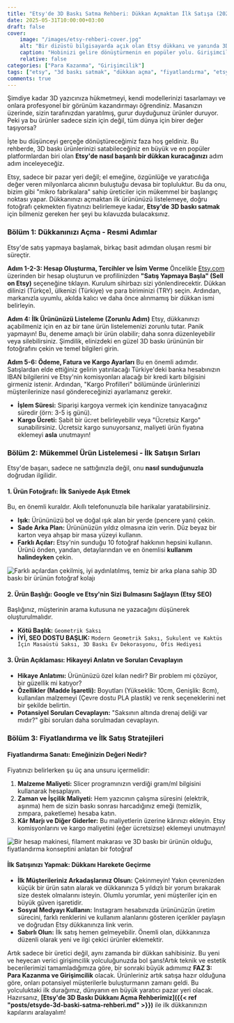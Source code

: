 ```yaml
---
title: "Etsy'de 3D Baskı Satma Rehberi: Dükkan Açmaktan İlk Satışa (2025)"
date: 2025-05-31T10:00:00+03:00
draft: false
cover:
    image: "/images/etsy-rehberi-cover.jpg"
    alt: "Bir dizüstü bilgisayarda açık olan Etsy dükkanı ve yanında 3D baskı ürünler"
    caption: "Hobinizi gelire dönüştürmenin en popüler yolu. Girişimcilik başlıyor!"
    relative: false
categories: ["Para Kazanma", "Girişimcilik"]
tags: ["etsy", "3d baskı satmak", "dükkan açma", "fiyatlandırma", "etsy seo"]
comments: true
---
```


Şimdiye kadar 3D yazıcınıza hükmetmeyi, kendi modellerinizi tasarlamayı ve onlara profesyonel bir görünüm kazandırmayı öğrendiniz. Masanızın üzerinde, sizin tarafınızdan yaratılmış, gurur duyduğunuz ürünler duruyor. Peki ya bu ürünler sadece sizin için değil, tüm dünya için birer değer taşıyorsa?

İşte bu düşünceyi gerçeğe dönüştüreceğimiz faza hoş geldiniz. Bu rehberde, 3D baskı ürünlerinizi satabileceğiniz en büyük ve en popüler platformlardan biri olan **Etsy'de nasıl başarılı bir dükkan kuracağınızı** adım adım inceleyeceğiz.

Etsy, sadece bir pazar yeri değil; el emeğine, özgünlüğe ve yaratıcılığa değer veren milyonlarca alıcının buluştuğu devasa bir topluluktur. Bu da onu, bizim gibi "mikro fabrikalara" sahip üreticiler için mükemmel bir başlangıç noktası yapar. Dükkanınızı açmaktan ilk ürününüzü listelemeye, doğru fotoğrafı çekmekten fiyatınızı belirlemeye kadar, **Etsy'de 3D baskı satmak** için bilmeniz gereken her şeyi bu kılavuzda bulacaksınız.

### Bölüm 1: Dükkanınızı Açma - Resmi Adımlar

Etsy'de satış yapmaya başlamak, birkaç basit adımdan oluşan resmi bir süreçtir.

**Adım 1-2-3: Hesap Oluşturma, Tercihler ve İsim Verme**
Öncelikle [Etsy.com](https://www.etsy.com) üzerinden bir hesap oluşturun ve profilinizden **"Satış Yapmaya Başla" (Sell on Etsy)** seçeneğine tıklayın. Kurulum sihirbazı sizi yönlendirecektir. Dükkan dilinizi (Türkçe), ülkenizi (Türkiye) ve para biriminizi (TRY) seçin. Ardından, markanızla uyumlu, akılda kalıcı ve daha önce alınmamış bir dükkan ismi belirleyin.

**Adım 4: İlk Ürününüzü Listeleme (Zorunlu Adım)**
Etsy, dükkanınızı açabilmeniz için en az bir tane ürün listelemenizi zorunlu tutar. Panik yapmayın! Bu, deneme amaçlı bir ürün olabilir; daha sonra düzenleyebilir veya silebilirsiniz. Şimdilik, elinizdeki en güzel 3D baskı ürününün bir fotoğrafını çekin ve temel bilgileri girin.

**Adım 5-6: Ödeme, Fatura ve Kargo Ayarları**
Bu en önemli adımdır. Satışlardan elde ettiğiniz gelirin yatırılacağı Türkiye'deki banka hesabınızın IBAN bilgilerini ve Etsy'nin komisyonları alacağı bir kredi kartı bilgisini girmeniz istenir. Ardından, "Kargo Profilleri" bölümünde ürünlerinizi müşterilerinize nasıl göndereceğinizi ayarlamanız gerekir.
*   **İşlem Süresi:** Siparişi kargoya vermek için kendinize tanıyacağınız süredir (örn: 3-5 iş günü).
*   **Kargo Ücreti:** Sabit bir ücret belirleyebilir veya "Ücretsiz Kargo" sunabilirsiniz. Ücretsiz kargo sunuyorsanız, maliyeti ürün fiyatına eklemeyi **asla** unutmayın!

### Bölüm 2: Mükemmel Ürün Listelemesi - İlk Satışın Sırları

Etsy'de başarı, sadece ne sattığınızla değil, onu **nasıl sunduğunuzla** doğrudan ilgilidir.

#### 1. Ürün Fotoğrafı: İlk Saniyede Aşık Etmek
Bu, en önemli kuraldır. Akıllı telefonunuzla bile harikalar yaratabilirsiniz.
*   **Işık:** Ürününüzü bol ve doğal ışık alan bir yerde (pencere yanı) çekin.
*   **Sade Arka Plan:** Ürününüzün yıldız olmasına izin verin. Düz beyaz bir karton veya ahşap bir masa yüzeyi kullanın.
*   **Farklı Açılar:** Etsy'nin sunduğu 10 fotoğraf hakkının hepsini kullanın. Ürünü önden, yandan, detaylarından ve en önemlisi **kullanım halindeyken** çekin.

![Farklı açılardan çekilmiş, iyi aydınlatılmış, temiz bir arka plana sahip 3D baskı bir ürünün fotoğraf kolajı](/images/etsy-urun-fotografi.jpg)

#### 2. Ürün Başlığı: Google ve Etsy'nin Sizi Bulmasını Sağlayın (Etsy SEO)
Başlığınız, müşterinin arama kutusuna ne yazacağını düşünerek oluşturulmalıdır.
*   **Kötü Başlık:** `Geometrik Saksı`
*   **İYİ, SEO DOSTU BAŞLIK:** `Modern Geometrik Saksı, Sukulent ve Kaktüs İçin Masaüstü Saksı, 3D Baskı Ev Dekorasyonu, Ofis Hediyesi`

#### 3. Ürün Açıklaması: Hikayeyi Anlatın ve Soruları Cevaplayın
*   **Hikaye Anlatımı:** Ürününüzü özel kılan nedir? Bir problem mi çözüyor, bir güzellik mi katıyor?
*   **Özellikler (Madde İşaretli):** Boyutları (Yükseklik: 10cm, Genişlik: 8cm), kullanılan malzemeyi (Çevre dostu PLA plastik) ve renk seçeneklerini net bir şekilde belirtin.
*   **Potansiyel Soruları Cevaplayın:** "Saksının altında drenaj deliği var mıdır?" gibi soruları daha sorulmadan cevaplayın.

### Bölüm 3: Fiyatlandırma ve İlk Satış Stratejileri

#### Fiyatlandırma Sanatı: Emeğinizin Değeri Nedir?
Fiyatınızı belirlerken şu üç ana unsuru içermelidir:
1.  **Malzeme Maliyeti:** Slicer programınızın verdiği gram/ml bilgisini kullanarak hesaplayın.
2.  **Zaman ve İşçilik Maliyeti:** Hem yazıcının çalışma süresini (elektrik, aşınma) hem de sizin baskı sonrası harcadığınız emeği (temizlik, zımpara, paketleme) hesaba katın.
3.  **Kâr Marjı ve Diğer Giderler:** Bu maliyetlerin üzerine kârınızı ekleyin. Etsy komisyonlarını ve kargo maliyetini (eğer ücretsizse) eklemeyi unutmayın!

![Bir hesap makinesi, filament makarası ve 3D baskı bir ürünün olduğu, fiyatlandırma konseptini anlatan bir fotoğraf](/images/etsy-fiyatlandirma.jpg)

#### İlk Satışınızı Yapmak: Dükkanı Harekete Geçirme
*   **İlk Müşterileriniz Arkadaşlarınız Olsun:** Çekinmeyin! Yakın çevrenizden küçük bir ürün satın alarak ve dükkanınıza 5 yıldızlı bir yorum bırakarak size destek olmalarını isteyin. Olumlu yorumlar, yeni müşteriler için en büyük güven işaretidir.
*   **Sosyal Medyayı Kullanın:** Instagram hesabınızda ürününüzün üretim sürecini, farklı renklerini ve kullanım alanlarını gösteren içerikler paylaşın ve doğrudan Etsy dükkanınıza link verin.
*   **Sabırlı Olun:** İlk satış hemen gelmeyebilir. Önemli olan, dükkanınıza düzenli olarak yeni ve ilgi çekici ürünler eklemektir.

Artık sadece bir üretici değil, aynı zamanda bir dükkan sahibisiniz. Bu yeni ve heyecan verici girişimcilik yolculuğunuzda bol şans!Artık teknik ve estetik becerilerimizi tamamladığımıza göre, bir sonraki büyük adımımız **FAZ 3: Para Kazanma ve Girişimcilik** olacak. Ürünleriniz artık satışa hazır olduğuna göre, onları potansiyel müşterilerle buluşturmanın zamanı geldi. Bu yolculuktaki ilk durağımız, dünyanın en büyük yaratıcı pazar yeri olacak. Hazırsanız, **[Etsy'de 3D Baskı Dükkanı Açma Rehberimiz]({{< ref "posts/etsyde-3d-baski-satma-rehberi.md" >}})** ile ilk dükkanınızın kapılarını aralayalım!